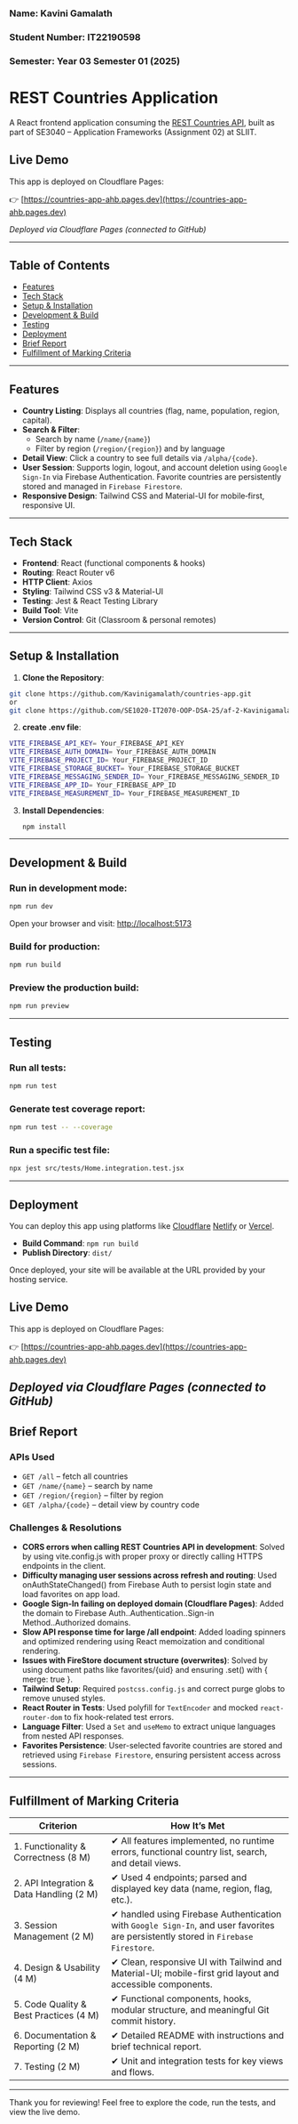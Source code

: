 ### Name: Kavini Gamalath
### Student Number: IT22190598
### Semester: Year 03 Semester 01  (2025)

# REST Countries Application

A React frontend application consuming the [REST Countries API](https://restcountries.com/), built as part of SE3040 – Application Frameworks (Assignment 02) at SLIIT.
## Live Demo

This app is deployed on Cloudflare Pages:

👉 [https://countries-app-ahb.pages.dev](https://countries-app-ahb.pages.dev)

_Deployed via Cloudflare Pages (connected to GitHub)_  

---

## Table of Contents

- [Features](#features)
- [Tech Stack](#tech-stack)
- [Setup & Installation](#setup--installation)
- [Development & Build](#development--build)
- [Testing](#testing)
- [Deployment](#deployment)
- [Brief Report](#brief-report)
- [Fulfillment of Marking Criteria](#fulfillment-of-marking-criteria)

---

## Features

- **Country Listing**: Displays all countries (flag, name, population, region, capital).  
- **Search & Filter**:  
  - Search by name (`/name/{name}`)  
  - Filter by region (`/region/{region}`) and by language  
- **Detail View**: Click a country to see full details via `/alpha/{code}`.  
- **User Session**: Supports login, logout, and account deletion using `Google Sign-In` via Firebase Authentication. Favorite countries are persistently stored and managed in `Firebase Firestore`.  
- **Responsive Design**: Tailwind CSS and Material-UI for mobile‑first, responsive UI. 
 

---

## Tech Stack

- **Frontend**: React (functional components & hooks)  
- **Routing**: React Router v6  
- **HTTP Client**: Axios  
- **Styling**: Tailwind CSS v3 & Material-UI  
- **Testing**: Jest & React Testing Library  
- **Build Tool**: Vite  
- **Version Control**: Git (Classroom & personal remotes)  

---
## Setup & Installation

1. **Clone the Repository**:
  ```bash
git clone https://github.com/Kavinigamalath/countries-app.git
or
git clone https://github.com/SE1020-IT2070-OOP-DSA-25/af-2-Kavinigamalath
   ```
2. **create .env file**:
  ```bash
VITE_FIREBASE_API_KEY= Your_FIREBASE_API_KEY
VITE_FIREBASE_AUTH_DOMAIN= Your_FIREBASE_AUTH_DOMAIN
VITE_FIREBASE_PROJECT_ID= Your_FIREBASE_PROJECT_ID
VITE_FIREBASE_STORAGE_BUCKET= Your_FIREBASE_STORAGE_BUCKET
VITE_FIREBASE_MESSAGING_SENDER_ID= Your_FIREBASE_MESSAGING_SENDER_ID
VITE_FIREBASE_APP_ID= Your_FIREBASE_APP_ID
VITE_FIREBASE_MEASUREMENT_ID= Your_FIREBASE_MEASUREMENT_ID
   ```
3. **Install Dependencies**:
   ```bash
   npm install
   ```

---

## Development & Build

### Run in development mode:
```bash
npm run dev
```
Open your browser and visit: [http://localhost:5173](http://localhost:5173)

### Build for production:
```bash
npm run build
```

### Preview the production build:
```bash
npm run preview
```

---

## Testing

### Run all tests:
```bash
npm run test
```

### Generate test coverage report:
```bash
npm run test -- --coverage
```

### Run a specific test file:
```bash
npx jest src/tests/Home.integration.test.jsx
```

---

## Deployment

You can deploy this app using platforms like [Cloudflare](https://www.cloudflare.com/) [Netlify](https://www.netlify.com/) or [Vercel](https://vercel.com/).

- **Build Command**: `npm run build`  
- **Publish Directory**: `dist/`

Once deployed, your site will be available at the URL provided by your hosting service.

## Live Demo

This app is deployed on Cloudflare Pages:

👉 [https://countries-app-ahb.pages.dev](https://countries-app-ahb.pages.dev)

_Deployed via Cloudflare Pages (connected to GitHub)_  
---

## Brief Report

### APIs Used

- `GET /all` – fetch all countries  
- `GET /name/{name}` – search by name  
- `GET /region/{region}` – filter by region  
- `GET /alpha/{code}` – detail view by country code  

### Challenges & Resolutions
- **CORS errors when calling REST Countries API in development**: Solved by using vite.config.js with proper proxy or directly calling HTTPS endpoints in the client.
- **Difficulty managing user sessions across refresh and routing**: Used onAuthStateChanged() from Firebase Auth to persist login state and load favorites on app load.
- **Google Sign-In failing on deployed domain (Cloudflare Pages)**: Added the domain to Firebase Auth..Authentication..Sign-in Method..Authorized domains.
- **Slow API response time for large /all endpoint**: Added loading spinners and optimized rendering using React memoization and conditional rendering.
- **Issues with FireStore document structure (overwrites)**: Solved by using document paths like favorites/{uid} and ensuring .set() with { merge: true }.
- **Tailwind Setup**: Required `postcss.config.js` and correct purge globs to remove unused styles.  
- **React Router in Tests**: Used polyfill for `TextEncoder` and mocked `react-router-dom` to fix hook-related test errors.  
- **Language Filter**: Used a `Set` and `useMemo` to extract unique languages from nested API responses.  
- **Favorites Persistence**: User-selected favorite countries are stored and retrieved using `Firebase Firestore`, ensuring persistent access across sessions.

---

## Fulfillment of Marking Criteria

| Criterion                                | How It’s Met                                                                                       |
|------------------------------------------|----------------------------------------------------------------------------------------------------|
| 1. Functionality & Correctness (8 M)     | ✔ All features implemented, no runtime errors, functional country list, search, and detail views. |
| 2. API Integration & Data Handling (2 M) | ✔ Used 4 endpoints; parsed and displayed key data (name, region, flag, etc.).                     |
| 3. Session Management (2 M)              | ✔ handled using Firebase Authentication with `Google Sign-In`, and user favorites are persistently stored in `Firebase Firestore`.                      |
| 4. Design & Usability (4 M)              | ✔ Clean, responsive UI with Tailwind and  Material-UI; mobile-first grid layout and accessible components.         |
| 5. Code Quality & Best Practices (4 M)   | ✔ Functional components, hooks, modular structure, and meaningful Git commit history.             |
| 6. Documentation & Reporting (2 M)       | ✔ Detailed README with instructions and brief technical report.                                   |
| 7. Testing (2 M)                         | ✔ Unit and integration tests for key views and flows.                                             |

---

Thank you for reviewing! Feel free to explore the code, run the tests, and view the live demo.
